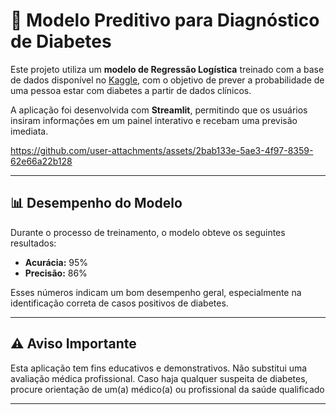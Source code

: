 # 🧠 Modelo Preditivo para Diagnóstico de Diabetes

Este projeto utiliza um **modelo de Regressão Logística** treinado com a base de dados disponível no [Kaggle](https://www.kaggle.com/datasets/iammustafatz/diabetes-prediction-dataset), com o objetivo de prever a probabilidade de uma pessoa estar com diabetes a partir de dados clínicos.

A aplicação foi desenvolvida com **Streamlit**, permitindo que os usuários insiram informações em um painel interativo e recebam uma previsão imediata.


https://github.com/user-attachments/assets/2bab133e-5ae3-4f97-8359-62e66a22b128


---

## 📊 Desempenho do Modelo

Durante o processo de treinamento, o modelo obteve os seguintes resultados:

- **Acurácia:** 95%  
- **Precisão:** 86%

Esses números indicam um bom desempenho geral, especialmente na identificação correta de casos positivos de diabetes.

---

## ⚠️ Aviso Importante

Esta aplicação tem fins educativos e demonstrativos.
Não substitui uma avaliação médica profissional.
Caso haja qualquer suspeita de diabetes, procure orientação de um(a) médico(a) ou profissional da saúde qualificado

---
